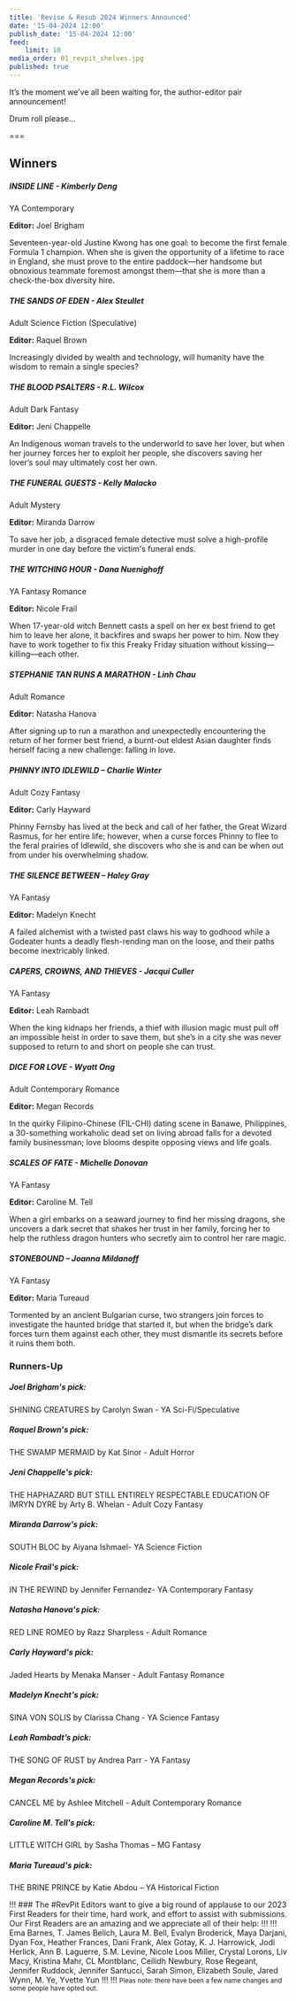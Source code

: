 ```yaml
---
title: 'Revise & Resub 2024 Winners Announced'
date: '15-04-2024 12:00'
publish_date: '15-04-2024 12:00'
feed:
    limit: 10
media_order: 01_revpit_shelves.jpg
published: true
---
```


It’s the moment we’ve all been waiting for, the author-editor pair announcement!

Drum roll please…

===

## Winners

 
##### INSIDE LINE - Kimberly Deng

YA Contemporary

**Editor:** Joel Brigham

Seventeen-year-old Justine Kwong has one goal: to become the first female Formula 1 champion. When she is given the opportunity of a lifetime to race in England, she must prove to the entire paddock—her handsome but obnoxious teammate foremost amongst them—that she is more than a check-the-box diversity hire.

##### THE SANDS OF EDEN - Alex Steullet

Adult Science Fiction (Speculative)

**Editor:** Raquel Brown

Increasingly divided by wealth and technology, will humanity have the wisdom to remain a single species?

##### THE BLOOD PSALTERS - R.L. Wilcox

Adult Dark Fantasy

**Editor:** Jeni Chappelle

An Indigenous woman travels to the underworld to save her lover, but when her journey forces her to exploit her people, she discovers saving her lover’s soul may ultimately cost her own.

##### THE FUNERAL GUESTS - Kelly Malacko

Adult Mystery

**Editor:** Miranda Darrow

To save her job, a disgraced female detective must solve a high-profile murder in one day before the victim's funeral ends.

##### THE WITCHING HOUR - Dana Nuenighoff

YA Fantasy Romance

**Editor:** Nicole Frail

When 17-year-old witch Bennett casts a spell on her ex best friend to get him to leave her alone, it backfires and swaps her power to him. Now they have to work together to fix this Freaky Friday situation without kissing—killing—each other.

##### STEPHANIE TAN RUNS A MARATHON - Linh Chau

Adult Romance

**Editor:** Natasha Hanova

After signing up to run a marathon and unexpectedly encountering the return of her former best friend, a burnt-out eldest Asian daughter finds herself facing a new challenge: falling in love. 

##### PHINNY INTO IDLEWILD – Charlie Winter

Adult Cozy Fantasy

**Editor:** Carly Hayward

Phinny Fernsby has lived at the beck and call of her father, the Great Wizard Rasmus, for her entire life; however, when a curse forces Phinny to flee to the feral prairies of Idlewild, she discovers who she is and can be when out from under his overwhelming shadow.

##### THE SILENCE BETWEEN – Haley Gray

YA Fantasy

**Editor:** Madelyn Knecht

A failed alchemist with a twisted past claws his way to godhood while a Godeater hunts a deadly flesh-rending man on the loose, and their paths become inextricably linked. 

##### CAPERS, CROWNS, AND THIEVES - Jacqui Culler

YA Fantasy

**Editor:** Leah Rambadt

When the king kidnaps her friends, a thief with illusion magic must pull off an impossible heist in order to save them, but she’s in a city she was never supposed to return to and short on people she can trust. 

##### DICE FOR LOVE - Wyatt Ong

Adult Contemporary Romance 

**Editor:** Megan Records

In the quirky Filipino-Chinese (FIL-CHI) dating scene in Banawe, Philippines, a 30-something workaholic dead set on living abroad falls for a devoted family businessman; love blooms despite opposing views and life goals. 

##### SCALES OF FATE - Michelle Donovan

YA Fantasy

**Editor:** Caroline M. Tell

When a girl embarks on a seaward journey to find her missing dragons, she uncovers a dark secret that shakes her trust in her family, forcing her to help the ruthless dragon hunters who secretly aim to control her rare magic. 

##### STONEBOUND – Joanna Mildanoff

YA Fantasy

**Editor:** Maria Tureaud

Tormented by an ancient Bulgarian curse, two strangers join forces to investigate the haunted bridge that started it, but when the bridge’s dark forces turn them against each other, they must dismantle its secrets before it ruins them both.

### Runners-Up
 
##### Joel Brigham's pick:

SHINING CREATURES by Carolyn Swan - YA Sci-Fi/Speculative

##### Raquel Brown's pick:

THE SWAMP MERMAID by Kat Sinor - Adult Horror
  
##### Jeni Chappelle's pick:

THE HAPHAZARD BUT STILL ENTIRELY RESPECTABLE EDUCATION OF IMRYN DYRE by Arty B. Whelan - Adult Cozy Fantasy

##### Miranda Darrow's pick:

SOUTH BLOC by Aiyana Ishmael- YA Science Fiction

##### Nicole Frail's pick:

IN THE REWIND by Jennifer Fernandez- YA Contemporary Fantasy

##### Natasha Hanova's pick:

RED LINE ROMEO by Razz Sharpless - Adult Romance

##### Carly Hayward's pick:

Jaded Hearts by Menaka Manser - Adult Fantasy Romance

##### Madelyn Knecht's pick:

SINA VON SOLIS by Clarissa Chang - YA Science Fantasy

##### Leah Rambadt’s pick:

THE SONG OF RUST by Andrea Parr - YA Fantasy

##### Megan Records's pick:

CANCEL ME by Ashlee Mitchell - Adult Contemporary Romance

##### Caroline M. Tell's pick:

LITTLE WITCH GIRL by Sasha Thomas – MG Fantasy

##### Maria Tureaud's pick:

THE BRINE PRINCE by Katie Abdou – YA Historical Fiction


!!! ### The #RevPit Editors want to give a big round of applause to our 2023 First Readers for their time, hard work, and effort to assist with submissions. Our First Readers are an amazing and we appreciate all of their help:
!!! 
!!! Ema Barnes, T. James Belich, Laura M. Bell, Evalyn Broderick, Maya Darjani, Dyan Fox, Heather Frances, Dani Frank, Alex Gotay, K. J.  Harrowick, Jodi Herlick, Ann B. Laguerre, S.M. Levine, Nicole Loos Miller, Crystal Lorons, Liv Macy, Kristina Mahr, CL Montblanc, Ceilidh Newbury, Rose Regeant, Jennifer Ruddock, Jennifer Santucci, Sarah Simon, Elizabeth Soule, Jared Wynn, M. Ye, Yvette Yun
!!! 
!!! <small> Pleas note: there have been a few name changes and some people have opted out.</small>